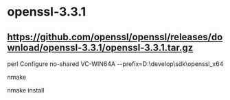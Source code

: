 # openssl-3.3.1

## https://github.com/openssl/openssl/releases/download/openssl-3.3.1/openssl-3.3.1.tar.gz

perl Configure no-shared VC-WIN64A --prefix=D:\develop\sdk\openssl_x64

nmake

nmake install
